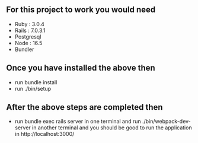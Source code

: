 ## For this project to work you would need
-  Ruby : 3.0.4
-  Rails : 7.0.3.1
-  Postgresql
-  Node : 16.5
-  Bundler 

## Once you have installed the above then
- run bundle install
- run ./bin/setup

## After the above steps are completed then 
- run bundle exec rails server in one terminal and run ./bin/webpack-dev-server  in another terminal and you should be good to run the application in http://localhost:3000/

